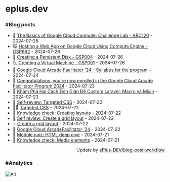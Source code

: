 # eplus.dev

### #Blog posts

<!-- BLOG-POST-LIST:START -->
 - 🧰 [The Basics of Google Cloud Compute: Challenge Lab - ARC120](https://eplus.dev/the-basics-of-google-cloud-compute-challenge-lab-arc120) - 2024-07-26
 - 😺 [Hosting a Web App on Google Cloud Using Compute Engine - GSP662](https://eplus.dev/hosting-a-web-app-on-google-cloud-using-compute-engine-gsp662) - 2024-07-26
 - 🗽 [Creating a Persistent Disk - GSP004](https://eplus.dev/creating-a-persistent-disk-gsp004) - 2024-07-26
 - 🌜 [Creating a Virtual Machine - GSP001](https://eplus.dev/creating-a-virtual-machine-gsp001) - 2024-07-26
 - 📝 [Google Cloud Arcade Facilitator &#39;24 - Syllabus for the program](https://eplus.dev/google-cloud-arcade-facilitator-24-syllabus-for-the-program) - 2024-07-24
 - 🚀 [Congratulations, you&#39;re now enrolled in the Google Cloud Arcade Facilitator Program 2024](https://eplus.dev/congratulations-youre-now-enrolled-in-the-google-cloud-arcade-facilitator-program-2024) - 2024-07-23
 - 💼 [Khám Phá Hai Cách Đơn Giản Để Custom Laravel: Macro và Mixin](https://eplus.dev/kham-pha-hai-cach-don-gian-de-custom-laravel-macro-va-mixin) - 2024-07-23
 - 🦣 [Self-review: Targeted CSS](https://eplus.dev/self-review-targeted-css) - 2024-07-22
 - 👨‍🏫 [Targeted CSS](https://eplus.dev/targeted-css) - 2024-07-22
 - 🔭 [Knowledge check: Creating layouts](https://eplus.dev/knowledge-check-creating-layouts) - 2024-07-22
 - 🤡 [Self review: Create a grid layout](https://eplus.dev/self-review-create-a-grid-layout) - 2024-07-22
 - 💡 [Create a grid layout](https://eplus.dev/create-a-grid-layout) - 2024-07-22
 - 🦣 [Google Cloud ArcadeFacilitator &#39;24](https://eplus.dev/google-cloud-arcade-facilitator-24) - 2024-07-22
 - 💪 [Module quiz: HTML deep dive](https://eplus.dev/module-quiz-html-deep-dive) - 2024-07-21
 - 🤡 [Knowledge check: Media elements](https://eplus.dev/knowledge-check-media-elements) - 2024-07-21<!-- BLOG-POST-LIST:END -->

<div align="right">
  Update by <a target="_blank"
    href="https://github.com/ePlus-DEV/blog-post-workflow">ePlus-DEV/blog-post-workflow</a>
</div>

### #Analytics
![Alt](https://repobeats.axiom.co/api/embed/9990f7cddfbad8d834990b10ccad05f81ac1096f.svg "Repobeats analytics image")
